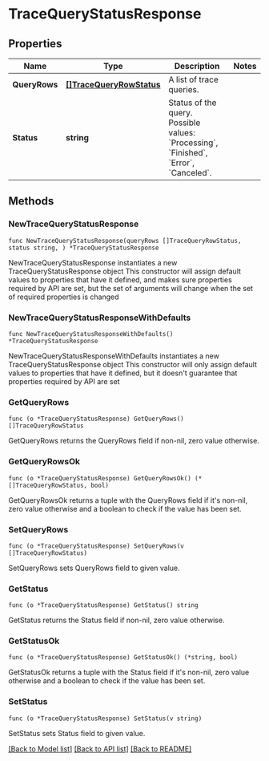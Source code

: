 # TraceQueryStatusResponse

## Properties

Name | Type | Description | Notes
------------ | ------------- | ------------- | -------------
**QueryRows** | [**[]TraceQueryRowStatus**](TraceQueryRowStatus.md) | A list of trace queries. | 
**Status** | **string** | Status of the query. Possible values: &#x60;Processing&#x60;, &#x60;Finished&#x60;, &#x60;Error&#x60;, &#x60;Canceled&#x60;. | 

## Methods

### NewTraceQueryStatusResponse

`func NewTraceQueryStatusResponse(queryRows []TraceQueryRowStatus, status string, ) *TraceQueryStatusResponse`

NewTraceQueryStatusResponse instantiates a new TraceQueryStatusResponse object
This constructor will assign default values to properties that have it defined,
and makes sure properties required by API are set, but the set of arguments
will change when the set of required properties is changed

### NewTraceQueryStatusResponseWithDefaults

`func NewTraceQueryStatusResponseWithDefaults() *TraceQueryStatusResponse`

NewTraceQueryStatusResponseWithDefaults instantiates a new TraceQueryStatusResponse object
This constructor will only assign default values to properties that have it defined,
but it doesn't guarantee that properties required by API are set

### GetQueryRows

`func (o *TraceQueryStatusResponse) GetQueryRows() []TraceQueryRowStatus`

GetQueryRows returns the QueryRows field if non-nil, zero value otherwise.

### GetQueryRowsOk

`func (o *TraceQueryStatusResponse) GetQueryRowsOk() (*[]TraceQueryRowStatus, bool)`

GetQueryRowsOk returns a tuple with the QueryRows field if it's non-nil, zero value otherwise
and a boolean to check if the value has been set.

### SetQueryRows

`func (o *TraceQueryStatusResponse) SetQueryRows(v []TraceQueryRowStatus)`

SetQueryRows sets QueryRows field to given value.


### GetStatus

`func (o *TraceQueryStatusResponse) GetStatus() string`

GetStatus returns the Status field if non-nil, zero value otherwise.

### GetStatusOk

`func (o *TraceQueryStatusResponse) GetStatusOk() (*string, bool)`

GetStatusOk returns a tuple with the Status field if it's non-nil, zero value otherwise
and a boolean to check if the value has been set.

### SetStatus

`func (o *TraceQueryStatusResponse) SetStatus(v string)`

SetStatus sets Status field to given value.



[[Back to Model list]](../README.md#documentation-for-models) [[Back to API list]](../README.md#documentation-for-api-endpoints) [[Back to README]](../README.md)


